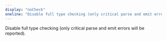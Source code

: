 ```yaml
---
display: "noCheck"
oneline: "Disable full type checking (only critical parse and emit errors will be reported)." 
---
```

Disable full type checking (only critical parse and emit errors will be reported).
 
